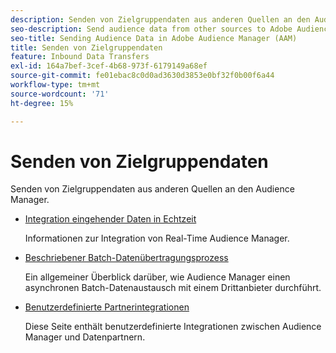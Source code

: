 ```yaml
---
description: Senden von Zielgruppendaten aus anderen Quellen an den Audience Manager.
seo-description: Send audience data from other sources to Adobe Audience Manager (AAM).
seo-title: Sending Audience Data in Adobe Audience Manager (AAM)
title: Senden von Zielgruppendaten
feature: Inbound Data Transfers
exl-id: 164a7bef-3cef-4b68-973f-6179149a68ef
source-git-commit: fe01ebac8c0d0ad3630d3853e0bf32f0b00f6a44
workflow-type: tm+mt
source-wordcount: '71'
ht-degree: 15%

---
```


# Senden von Zielgruppendaten

Senden von Zielgruppendaten aus anderen Quellen an den Audience Manager.

* [Integration eingehender Daten in Echtzeit](/help/using/integration/sending-audience-data/real-time-data-integration/real-time-tech-specs.md)

  Informationen zur Integration von Real-Time Audience Manager.

* [Beschriebener Batch-Datenübertragungsprozess](/help/using/integration/sending-audience-data/batch-data-transfer-explained/batch-data-transfer-explained.md)

  Ein allgemeiner Überblick darüber, wie Audience Manager einen asynchronen Batch-Datenaustausch mit einem Drittanbieter durchführt.

* [Benutzerdefinierte Partnerintegrationen](/help/using/integration/sending-audience-data/custom-partner-integrations.md)

  Diese Seite enthält benutzerdefinierte Integrationen zwischen Audience Manager und Datenpartnern.
